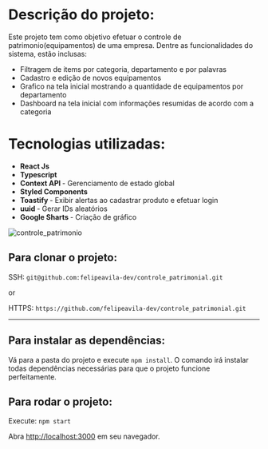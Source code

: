 # Descrição do projeto:

Este projeto tem como objetivo efetuar o controle de patrimonio(equipamentos) de uma empresa. Dentre as funcionalidades do sistema, estão inclusas:

- Filtragem de items por categoria, departamento e por palavras
- Cadastro e edição de novos equipamentos
- Grafico na tela inicial mostrando a quantidade de equipamentos por departamento
- Dashboard na tela inicial com informações resumidas de acordo com a categoria

# Tecnologias utilizadas:

- <b> React Js</b>
- <b> Typescript </b>
- <b> Context API </b> - Gerenciamento de estado global
- <b> Styled Components </b>
- <b> Toastify </b> - Exibir alertas ao cadastrar produto e efetuar login
- <b> uuid </b> - Gerar IDs aleatórios
- <b> Google Sharts </b> - Criação de gráfico

![controle_patrimonio](https://user-images.githubusercontent.com/26674677/176742971-c65b13fb-74d3-4963-b0ca-ee345b5b4e69.gif)

## Para clonar o projeto:

SSH: `git@github.com:felipeavila-dev/controle_patrimonial.git`

or

HTTPS: `https://github.com/felipeavila-dev/controle_patrimonial.git`

---

## Para instalar as dependências:

Vá para a pasta do projeto e execute `npm install`.
O comando irá instalar todas dependências necessárias para que o projeto funcione perfeitamente.

## Para rodar o projeto:

Execute: `npm start`

Abra [http://localhost:3000](http://localhost:3000) em seu navegador.

